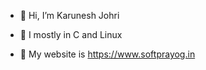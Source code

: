 - 👋 Hi, I’m Karunesh Johri
- 👀 I mostly in C and Linux

- 👀 My website is https://www.softprayog.in
  

<!---
kjohri/kjohri is a ✨ special ✨ repository because its `README.md` (this file) appears on your GitHub profile.
You can click the Preview link to take a look at your changes.
--->
